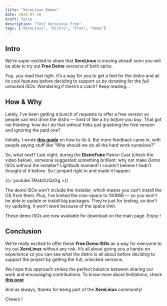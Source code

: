 ```yaml
---
title: "XeroLinux Demos"
date: 2025-07-28
draft: false
description: "Test XeroLinux Free"
tags: ["XeroLinux", "Distro", "Free", "Demo"]
---
```

## Intro

We’re super excited to share that **XeroLinux** is moving ahead! soon you will be able to try out **Free Demo** versions of both spins.

Yup, you read that right. It’s a way for you to get a feel for the distro and all its cool features before deciding to support us by donating for the *full, unlocked ISOs*. Wondering if there’s a catch? Keep reading...

## How & Why

Lately, I’ve been getting a bunch of requests to offer a free version so people can test drive the distro — kind of like a *try before you buy*. That got me thinking: how do I do that without folks just grabbing the free version and ignoring the paid one?

Initially, I wrote [**this guide**](https://bytes.xerolinux.xyz/posts/try-before-buy/) on how to do it. But more feedback came in, with people saying stuff like “Why should we do all the hard work ourselves?”

So, what next? Last night, during the **DistroTube** Patron Cast (check the video below), someone suggested something brilliant: why not make *Demo* ISOs without the installer? Lightbulb moment! I couldn’t believe I hadn’t thought of it before. So I jumped right in and made it happen.

{{< youtube 7AtsbVUQzGg >}}

The demo ISOs won’t include the installer, which means you can’t install the OS from them. Plus, I’ve limited the *cow-space* to 100MiB — so you won’t be able to update or install big packages. They’re just for testing, so don’t try updating, it won’t work because of the space limit.

These demo ISOs are now available for download on the main page. Enjoy !

## Conclusion

We’re really excited to offer these **Free Demo ISOs** as a way for everyone to try out **XeroLinux** without any risk. It’s all about giving you a hands-on experience so you can see what the distro is all about before deciding to support the project by getting the full, unlocked versions.

We hope this approach strikes the perfect balance between sharing our work and encouraging contributions. To know more about limitations, check [**this post**](https://wiki.xerolinux.xyz/distro/#free-demo-isos)

And as always, thanks for being part of the **XeroLinux** community!

Cheers !
